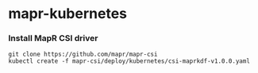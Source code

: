 # mapr-kubernetes


### Install MapR CSI driver
```
git clone https://github.com/mapr/mapr-csi
kubectl create -f mapr-csi/deploy/kubernetes/csi-maprkdf-v1.0.0.yaml
```
